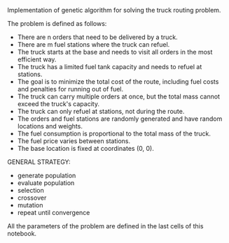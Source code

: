 Implementation of genetic algorithm for solving the truck routing problem. 

The problem is defined as follows:
- There are n orders that need to be delivered by a truck.
- There are m fuel stations where the truck can refuel.
- The truck starts at the base and needs to visit all orders in the most efficient way.
- The truck has a limited fuel tank capacity and needs to refuel at stations.
- The goal is to minimize the total cost of the route, including fuel costs and penalties for running out of fuel.
- The truck can carry multiple orders at once, but the total mass cannot exceed the truck's capacity.
- The truck can only refuel at stations, not during the route.
- The orders and fuel stations are randomly generated and have random locations and weights.
- The fuel consumption is proportional to the total mass of the truck.
- The fuel price varies between stations.
- The base location is fixed at coordinates (0, 0).

GENERAL STRATEGY:
- generate population
- evaluate population
- selection
- crossover
- mutation
- repeat until convergence

All the parameters of the problem are defined in the last cells of this notebook. 
